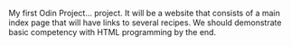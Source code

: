 My first Odin Project... project. It will be a website that consists of a main index page that will have links to several recipes. We should demonstrate basic competency with HTML programming by the end.